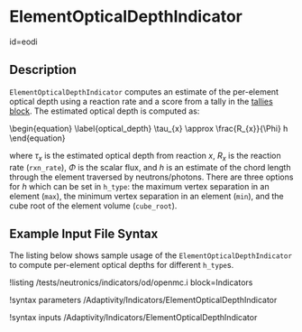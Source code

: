 # ElementOpticalDepthIndicator
  id=eodi

## Description

`ElementOpticalDepthIndicator` computes an estimate of the per-element optical depth using a reaction rate and a score from a tally in the
[tallies block](AddTallyAction.md). The estimated optical depth is computed as:

\begin{equation}
\label{optical_depth}
\tau_{x} \approx \frac{R_{x}}{\Phi} h
\end{equation}

where $\tau_{x}$ is the estimated optical depth from reaction $x$, $R_{x}$ is the reaction rate (`rxn_rate`), $\Phi$ is the scalar flux, and $h$ is an estimate of
the chord length through the element traversed by neutrons/photons. There are three options for $h$ which can be set in `h_type`: the maximum vertex separation in an element (`max`), the minimum vertex separation in an element (`min`), and the cube root of the element volume (`cube_root`).

## Example Input File Syntax

The listing below shows sample usage of the `ElementOpticalDepthIndicator` to compute per-element optical depths for different `h_type`s.

!listing /tests/neutronics/indicators/od/openmc.i
  block=Indicators

!syntax parameters /Adaptivity/Indicators/ElementOpticalDepthIndicator

!syntax inputs /Adaptivity/Indicators/ElementOpticalDepthIndicator

